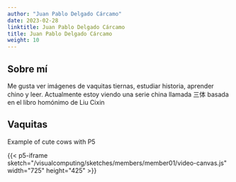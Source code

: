 ```yaml
---
author: "Juan Pablo Delgado Cárcamo"
date: 2023-02-28
linktitle: Juan Pablo Delgado Cárcamo
title: Juan Pablo Delgado Cárcamo
weight: 10
---
```


## Sobre mí
 Me gusta ver imágenes de vaquitas tiernas, estudiar historia, aprender chino y leer. Actualmente estoy viendo una serie china llamada 三体 basada en el libro homónimo de Liu Cixin

## Vaquitas
 Example of cute cows with P5

{{< p5-iframe sketch="/visualcomputing/sketches/members/member01/video-canvas.js" width="725" height="425" >}} 


